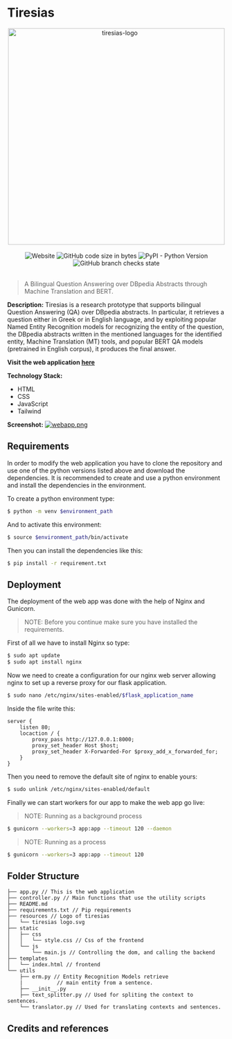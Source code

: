# Tiresias

<div id="header" align="center"><img src='https://svgshare.com/i/jLd.svg' title='tiresias-logo' width="500px" />
</div>
<br/>
<div align="center">
<img alt="Website" src="https://img.shields.io/website?down_color=red&down_message=down&label=Website Status&up_color=green&up_message=up&url=http%3A%2F%2Fwww.tiresias.com">
<img alt="GitHub code size in bytes" src="https://img.shields.io/github/languages/code-size/mbastakis/Tiresias">
<img alt="PyPI - Python Version" src="https://img.shields.io/pypi/pyversions/torch">
<img alt="GitHub branch checks state" src="https://img.shields.io/github/checks-status/mbastakis/Tiresias/master">
 </div>
<br/>


> A Bilingual Question Answering over DBpedia Abstracts through Machine Translation and BERT.

**Description:** Tiresias is a research prototype that supports bilingual Question Answering (QA) over DBpedia abstracts. In particular, it retrieves a question either in Greek or in English language, and by exploiting popular Named Entity Recognition models for recognizing the entity of the question, the DBpedia abstracts written in the mentioned languages for the identified entity, Machine Translation (MT) tools, and popular BERT QA models (pretrained in English corpus), it produces the final answer.

 
**Visit the web application [here](http://www.tiresias.fun)** 

**Technology Stack:**
- HTML
- CSS
- JavaScript
- Tailwind

**Screenshot:**
[![webapp.png](https://i.postimg.cc/QxdHzvPm/webapp.png)](https://postimg.cc/yW21gp73)

## Requirements
In order to modify the web application you have to clone the repository and use one of the python versions listed above and download the dependencies. It is recommended to create and use a python environment and install the dependencies in the environment.

To create a python environment type:
```bash
$ python -m venv $environment_path
```
And to activate this environment: 
```bash
$ source $environment_path/bin/activate
```
Then you can install the dependencies like this:
```bash
$ pip install -r requirement.txt
```
## Deployment
The deployment of the web app was done with the help of Nginx and Gunicorn.
> NOTE: Before you continue make sure you have installed the requirements.

First of all we have to install Nginx so type:
```bash
$ sudo apt update
$ sudo apt install nginx
```
Now we need to create a configuration for our nginx web server allowing nginx to set up a reverse proxy for our flask application. 
```bash
$ sudo nano /etc/nginx/sites-enabled/$flask_application_name
```
Inside the file write this:
```
server {
	listen 80;
	locaction / {
		proxy_pass http://127.0.0.1:8000;
		proxy_set_header Host $host;
		proxy_set_header X-Forwarded-For $proxy_add_x_forwarded_for;
	}
}
```
Then you need to remove the default site of nginx to enable yours:
```bash
$ sudo unlink /etc/nginx/sites-enabled/default
```
Finally we can start workers for our app to make the web app go live:
> NOTE:  Running as a background process
```bash
$ gunicorn --workers=3 app:app --timeout 120 --daemon
```
> NOTE: Running as a  process

```bash
$ gunicorn --workers=3 app:app --timeout 120
```
## Folder Structure
```
├── app.py // This is the web application
├── controller.py // Main functions that use the utility scripts
├── README.md
├── requirements.txt // Pip requirements
├── resources // Logo of tiresias 
│   └── tiresias logo.svg
├── static
│   ├── css
│   │   └── style.css // Css of the frontend
│   └── js
│       └── main.js // Controlling the dom, and calling the backend
├── templates
│   └── index.html // frontend
└── utils
    ├── erm.py // Entity Recognition Models retrieve 
    |		    // main entity from a sentence.
    ├── __init__.py
    ├── text_splitter.py // Used for spliting the context to sentences.
    └── translator.py // Used for translating contexts and sentences.

```
## Credits and references
